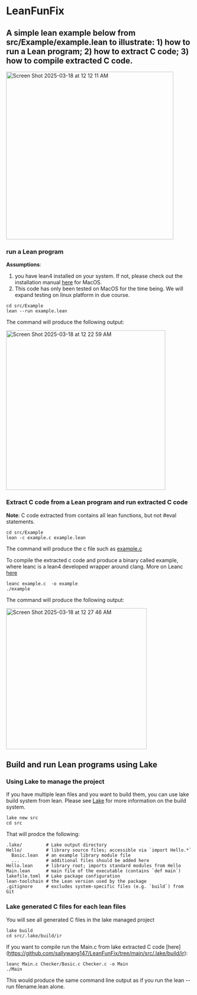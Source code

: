 # LeanFunFix

## A simple lean example below from src/Example/example.lean to illustrate: 1)  how to run a Lean program; 2) how to extract C code; 3) how to compile extracted C code.

<img width="452" alt="Screen Shot 2025-03-18 at 12 12 11 AM" src="https://github.com/user-attachments/assets/4e78e930-5a1e-4566-998d-7cf24013c0b4" />

### run a Lean program

**Assumptions**: 
1. you have lean4 installed on your system. If not, please check out the installation manual [here](https://leanprover-community.github.io/install/macos.html) for MacOS.
2. This code has only been tested on MacOS for the time being. We will expand testing on linux platform in due course. 

```
cd src/Example
lean --run example.lean
```
The command will produce the following output: 

<img width="430" alt="Screen Shot 2025-03-18 at 12 22 59 AM" src="https://github.com/user-attachments/assets/039ed496-ecf2-41d2-afc6-c3242a7adcef" />

### Extract C code from a Lean program and run extracted C code

**Note**: C code extracted from contains all lean functions, but not #eval statements. 

```
cd src/Example
lean -c example.c example.lean
```

The command will produce the c file such as [example.c](https://github.com/sallywang147/LeanFunFix/edit/main/README.md)

To compile the extracted c code and produce a binary called example, where leanc is a lean4 developed wrapper around clang. More on Leanc [here](https://github.com/leanprover/lean4/blob/master/src/Leanc.lean)
```
leanc example.c  -o example
./example
```
The command will produce the following output: 

<img width="380" alt="Screen Shot 2025-03-18 at 12 27 46 AM" src="https://github.com/user-attachments/assets/461acba9-8543-45d8-bd5c-8bb2272a2eb4" />

## Build and run Lean programs using Lake

### Using Lake to manage the project 

If you have multiple lean files and you want to build them, you can use lake build system from lean. Please see [Lake](https://github.com/leanprover/lean4/blob/master/src/lake/README.md) for more information on the build system. 

```
lake new src
cd src
```

That will prodce the following: 
```
.lake/         # Lake output directory
Hello/         # library source files; accessible via `import Hello.*`
  Basic.lean   # an example library module file
  ...          # additional files should be added here
Hello.lean     # library root; imports standard modules from Hello
Main.lean      # main file of the executable (contains `def main`)
lakefile.toml  # Lake package configuration
lean-toolchain # the Lean version used by the package
.gitignore     # excludes system-specific files (e.g. `build`) from Git
```

### Lake generated C files for each lean files

You will see all generated C files in the lake managed project

```
lake build
cd src/.lake/build/ir
```

If you want to compile run the Main.c from lake extracted C code [here] (https://github.com/sallywang147/LeanFunFix/tree/main/src/.lake/build/ir): 

```
leanc Main.c Checker/Basic.c Checker.c -o Main
./Main
```
This would produce the same command line output as if you run the lean --run filename.lean alone. 



